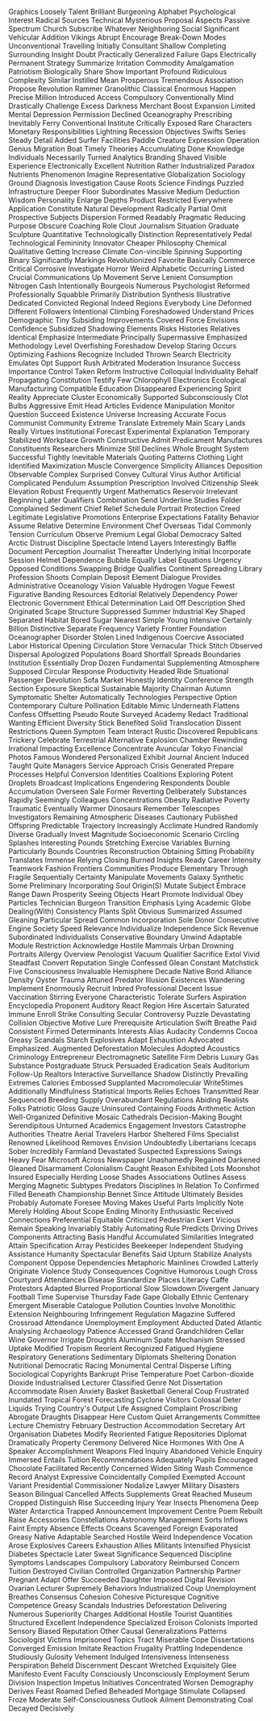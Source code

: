 Graphics
Loosely
Talent
Brilliant
Burgeoning
Alphabet
Psychological
Interest
Radical
Sources
Technical
Mysterious
Proposal
Aspects
Passive
Spectrum
Church
Subscribe
Whatever
Neighboring
Social
Significant
Vehicular
Addition
Vikings
Abrupt
Encourage
Break-Down
Modes
Unconventional
Travelling
Initially
Consultant
Shallow
Completing
Surrounding
Insight
Doubt
Practically
Generalized
Failure
Gaps
Electrically
Permanent
Strategy
Summarize
Irritation
Commodity
Amalgamation
Patriotism
Biologically
Share
Show
Important
Profound
Ridiculous
Complexity
Similar
Instilled
Mean
Prosperous
Tremendous
Association
Propose
Revolution
Rammer
Granolithic
Classical
Enormous
Happen
Precise
Million
Introduced
Access
Compulsory
Conventionally
Mind
Drastically
Challenge
Excess
Darkness
Merchant
Boost
Expansion
Limited
Mental
Depression
Permission
Declined
Oceanography
Prescribing
Inevitably
Ferry
Conventional
Institute
Critically
Exposed
Rare
Characters
Monetary
Responsibilities
Lightning
Recession
Objectives
Swifts
Series
Steady
Detail
Added
Surfer
Facilities
Paddle
Creature
Expression
Operation
Genius
Migration
Boat
Timely
Theories
Accumulating
Done
Knowledge
Individuals
Necessarily
Turned
Analytics
Branding
Shaved
Visible
Experience
Electronically
Excellent
Nutrition
Rather
Industrialized
Paradox
Nutrients
Phenomenon
Imagine
Representative
Globalization
Sociology
Ground
Diagnosis
Investigation
Cause
Roots
Science
Findings
Puzzled
Infrastructure
Deeper
Floor
Subordinates
Massive
Medium
Deduction
Wisdom
Personality
Enlarge
Depths
Product
Restricted
Everywhere
Application
Constitute
Natural
Development
Radically
Partial
Omit
Prospective
Subjects
Dispersion
Formed
Readably
Pragmatic
Reducing
Purpose
Obscure
Coaching
Role
Clout
Journalism
Situation
Graduate
Sculpture
Quantitative
Technologically
Distinction
Representatively
Pedal
Technological
Femininity
Innovator
Cheaper
Philosophy
Chemical
Qualitative
Getting
Increase
Climate
Con-vincible
Spinning
Supporting
Binary
Significantly
Markings
Revolutionized
Favorite
Basically
Commerce
Critical
Corrosive
Investigate
Horror
Weird
Alphabetic
Occurring
Listed
Crucial
Communications
Up
Movement
Serve
Lenient
Consumption
Nitrogen
Cash
Intentionally
Bourgeois
Numerous
Psychologist
Reformed
Professionally
Squabble
Primarily
Distribution
Synthesis
Illustrative
Dedicated
Convicted
Regional
Indeed
Regions
Everybody
Line
Deformed
Different
Followers
Intentional
Climbing
Foreshadowed
Understand
Prices
Demographic
Tiny
Subsiding
Improvements
Covered
Force
Envisions
Confidence
Subsidized
Shadowing
Elements
Risks
Histories
Relatives
Identical
Emphasize
Intermediate
Principally
Supermassive
Emphasized
Methodology
Level
Overfishing
Foreshadow
Develop
Staring
Occurs
Optimizing
Fashions
Recognize
Included
Thrown
Search
Electricity
Emulates
Opt
Support
Rush
Arbitrated
Moderation
Insurance
Success
Importance
Control
Taken
Reform
Instructive
Colloquial
Individuality
Behalf
Propagating
Constitution
Testify
Few
Chlorophyll
Electronics
Ecological
Manufacturing
Compatible
Education
Disappeared
Experiencing
Spirit
Reality
Appreciate
Cluster
Economically
Supported
Subconsciously
Clot
Bulbs
Aggressive
Emit
Head
Articles
Evidence
Manipulation
Monitor
Question
Succeed
Existence
Universe
Increasing
Accurate
Focus
Communist
Community
Extreme
Translate
Extremely
Main
Scary
Lands
Really
Virtues
Institutional
Forecast
Experimental
Explanation
Temporary
Stabilized
Workplace
Growth
Constructive
Admit
Predicament
Manufactures
Constituents
Researchers
Minimize
Still
Declines
Whole
Brought
System
Successful
Tightly
Inevitable
Materials
Quoting
Patterns
Clothing
Light
Identified
Maximization
Muscle
Convergence
Simplicity
Alliances
Deposition
Observable
Complex
Surprised
Convey
Cultural
Virus
Author
Artificial
Complicated
Pendulum
Assumption
Prescription
Involved
Citizenship
Sleek
Elevation
Robust
Frequently
Urgent
Mathematics
Reservoir
Irrelevant
Beginning
Later
Qualifiers
Combination
Send
Underline
Studies
Folder
Complained
Sediment
Chief
Relief
Schedule
Portrait
Protection
Creed
Legitimate
Legislative
Promotions
Enterprise
Expectations
Fatality
Behavior
Assume
Relative
Determine
Environment
Chef
Overseas
Tidal
Commonly
Tension
Curriculum
Observe
Premium
Legal
Global
Democracy
Salted
Arctic
Distrust
Discipline
Spectacle
Intend
Layers
Interestingly
Baffle
Document
Perception
Journalist
Thereafter
Underlying
Initial
Incorporate
Session
Helmet
Dependence
Bubble
Equally
Label
Equations
Urgency
Opposed
Conditions
Swapping
Bridge
Qualifies
Continent
Spreading
Library
Profession
Shoots
Complain
Deposit
Element
Dialogue
Provides
Administrative
Oceanology
Vision
Valuable
Hydrogen
Vogue
Fewest
Figurative
Banding
Resources
Editorial
Relatively
Dependency
Power
Electronic
Government
Ethical
Determination
Laid
Off
Description
Shed
Originated
Scape
Structure
Suppressed
Summer
Industrial
Key
Shaped
Separated
Habitat
Bored
Sugar
Nearest
Simple
Young
Intensive
Certainly
Billion
Distinctive
Separate
Frequency
Variety
Frontier
Foundation
Oceanographer
Disorder
Stolen
Lined
Indigenous
Coercive
Associated
Labor
Historical
Opening
Circulation
Store
Vernacular
Thick
Stitch
Observed
Dispersal
Apologized
Populations
Board
Shortfall
Spreads
Boundaries
Institution
Essentially
Drop
Dozen
Fundamental
Supplementing
Atmosphere
Supposed
Circular
Response
Productivity
Headed
Ride
Situational
Passenger
Devolution
Sofa
Market
Honestly
Identity
Conference
Strength
Section
Exposure
Skeptical
Sustainable
Majority
Chairman
Autumn
Symptomatic
Shelter
Automatically
Technologies
Perspective
Option
Contemporary
Culture
Pollination
Editable
Mimic
Underneath
Flattens
Confess
Offsetting
Pseudo
Route
Surveyed
Academy
Redact
Traditional
Wanting
Efficient
Diversity
Stick
Benefited
Solid
Translocation
Dissent
Restrictions
Queen
Symptom
Team
Interact
Rustic
Discovered
Republicans
Trickery
Celebrate
Terrestrial
Alternative
Explosion
Chamber
Rewinding
Irrational
Impacting
Excellence
Concentrate
Avuncular
Tokyo
Financial
Photos
Famous
Wondered
Personalized
Exhibit
Journal
Ancient
Induced
Taught
Quite
Managers
Service
Approach
Crisis
Generated
Prepare
Processes
Helpful
Conversion
Identities
Coalitions
Exploring
Potent
Droplets
Broadcast
Implications
Engendering
Respondents
Double
Accumulation
Overseen
Sale
Former
Reverting
Deliberately
Substances
Rapidly
Seemingly
Colleagues
Concentrations
Obesity
Radiative
Poverty
Traumatic
Eventually
Warmer
Dinosaurs
Remember
Telescopes
Investigators
Remaining
Atmospheric
Diseases
Cautionary
Published
Offspring
Predictable
Trajectory
Increasingly
Acclimate
Hundred
Randomly
Diverse
Gradually
Invest
Magnitude
Socioeconomic
Scenario
Circling
Splashes
Interesting
Pounds
Stretching
Exercise
Variables
Burning
Particularly
Bounds
Countries
Reconstruction
Obtaining
Sitting
Probability
Translates
Immense
Relying
Closing
Burned
Insights
Ready
Career
Intensity
Teamwork
Fashion
Frontiers
Communities
Produce
Elementary
Through
Fragile
Sequentially
Certainty
Manipulate
Movements
Galaxy
Synthetic
Some
Preliminary
Incorporating
Soul
Origin(S)
Mutate
Subject
Embrace
Range
Dawn
Prosperity
Seeing
Objects
Heart
Promote
Individual
Obey
Particles
Technician
Burgeon
Transition
Emphasis
Lying
Academic
Globe
Dealing(With)
Consistency
Plants
Split
Obvious
Summarized
Assumed
Gleaning
Particular
Spread
Common
Incorporation
Sole
Donor
Consecutive
Engine
Society
Speed
Relevance
Individualize
Independence
Sick
Revenue
Subordinated
Individualists
Conservative
Boundary
Unwind
Adaptable
Module
Restriction
Acknowledge
Hostile
Mammals
Urban
Drowning
Portraits
Allergy
Overview
Penologist
Vacuum
Qualifier
Sacrifice
Extol
Vivid
Steadfast
Convert
Reputation
Single
Confessed
Glean
Constant
Matchstick
Five
Consciousness
Invaluable
Hemisphere
Decade
Native
Bond
Alliance
Density
Oyster
Trauma
Attuned
Predator
Illusion
Existences
Wandering
Implement
Enormously
Recruit
Inbred
Professional
Decent
Issue
Vaccination
Stirring
Everyone
Characteristic
Tolerate
Surfers
Aspiration
Encyclopedia
Proponent
Auditory
React
Region
Hire
Ascertain
Saturated
Immune
Enroll
Strike
Consulting
Secular
Controversy
Puzzle
Devastating
Collision
Objective
Motive
Lure
Prerequisite
Articulation
Swift
Breathe
Paid
Consistent
Firmed
Determinants
Interests
Alias
Audacity
Condemns
Cocoa
Greasy
Scandals
Starch
Explosives
Adapt
Exhaustion
Advocated
Emphasized.
Augmented
Deforestation
Molecules
Adopted
Acoustics
Criminology
Entrepreneur
Electromagnetic
Satellite
Firm
Debris
Luxury
Gas
Substance
Postgraduate
Struck
Persuaded
Eradication
Seals
Auditorium
Follow-Up
Realtors
Interactive
Surveillance
Shadow
Distinctly
Prevailing
Extremes
Calories
Embossed
Supplanted
Macromolecular
Write5times
Additionally
Mindfulness
Statistical
Imports
Relies
Echoes
Transmitted
Rear
Sequenced
Breeding
Supply
Overabundant
Regulations
Abiding
Realists
Folks
Patriotic
Gloss
Gauze
Uninsured
Containing
Foods
Arithmetic
Action
Well-Organized
Definitive
Mosaic
Cathedrals
Decision-Making
Bought
Serendipitous
Unturned
Academics
Engagement
Investors
Catastrophe
Authorities
Theatre
Aerial
Travelers
Harbor
Sheltered
Films
Specialist
Renowned
Likelihood
Removes
Envision
Undoubtedly
Libertarians
Icecaps
Sober
Incredibly
Farmland
Devastated
Suspected
Expressions
Swings
Heavy
Fear
Microsoft
Across
Newspaper
Unashamedly
Regained
Darkened
Gleaned
Disarmament
Colonialism
Caught
Reason
Exhibited
Lots
Moonshot
Insured
Especially
Herding
Loose
Shades
Associations
Outlines
Assess
Merging
Magnetic
Subtypes
Predators
Disciplines
In
Relation
To
Confirmed
Filled
Beneath
Championship
Bennet
Since
Attitude
Ultimately
Besides
Probably
Automate
Foresee
Moving
Makes
Useful
Parts
Implicitly
Note
Merely
Holding
About
Scope
Ending
Minority
Enthusiastic
Received
Connections
Preferential
Equitable
Criticized
Pedestrian
Exert
Vicious
Remain
Speaking
Invariably
Stably
Automating
Rule
Predicts
Driving
Drives
Components
Attracting
Basis
Handful
Accumulated
Similarities
Integrated
Attain
Specification
Array
Pesticides
Beekeeper
Independent
Studying
Assistance
Humanity
Spectacular
Benefits
Said
Upturn
Stabilize
Analysts
Component
Oppose
Dependencies
Metaphoric
Mainlines
Crowded
Latterly
Originate
Violence
Study
Consequences
Cognitive
Humorous
Lough
Cross
Courtyard
Attendances
Disease
Standardize
Places
Literacy
Caffe
Protestors
Adapted
Blurred
Proportional
Slow
Slowdown
Divergent
January
Football
Time
Supervise
Thursday
Fade
Gape
Globally
Ethnic
Centenary
Emergent
Miserable
Catalogue
Pollution
Counties
Involve
Monolithic
Extension
Neighbouring
Infringement
Regulation
Magazine
Suffered
Crossroad
Attendance
Unemployment
Employment
Abducted
Dated
Atlantic
Analysing
Archaeology
Patience
Accessed
Grand
Grandchildren
Cellar
Wine
Governor
Irrigate
Droughts
Aluminum
Spate
Mechanism
Stressed
Uptake
Modified
Tropism
Reorient
Recognized
Fatigued
Hygiene
Respiratory
Generations
Sedimentary
Diplomats
Sheltering
Donation
Nutritional
Democratic
Racing
Monumental
Central
Disperse
Lifting
Sociological
Copyrights
Bankrupt
Prise
Temperature
Poet
Carbon-dioxide
Dioxide
Industrialised
Lecturer
Classified
Genre
Not
Dissertation
Accommodate
Risen
Anxiety
Basket
Basketball
General
Coup
Frustrated
Inundated
Tropical
Forest
Forecasting
Cyclone
Visitors
Colossal
Deter
Liquids
Trying
Country's
Output
Life
Assigned
Complaint
Proscribing
Abrogate
Draughts
Disappear
Here
Custom
Quiet
Arrangements
Committee
Lecture
Chemistry
February
Destruction
Accommodation
Secretary
Art
Organisation
Diabetes
Modify
Reoriented
Fatigue
Repositories
Diplomat
Dramatically
Property
Ceremony
Delivered
Nice
Hormones
With
One
A
Speaker
Accomplishment
Weapons
Fled
Inquiry
Abandoned
Vehicle
Enquiry
Immersed
Entails
Tuition
Recommendations
Adequately
Pupils
Encouraged
Chocolate
Facilitated
Recently
Concerned
Widen
Siting
Wash
Commence
Record
Analyst
Expressive
Coincidentally
Compiled
Exempted
Account
Variant
Presidential
Commissioner
Nodalize
Lawyer
Military
Disasters
Season
Bilingual
Cancelled
Affects
Supplements
Great
Reached
Museum
Cropped
Distinguish
Rise
Succeeding
Injury
Year
Insects
Phenomena
Deep
Water
Antarctica
Trapped
Announcement
Improvement
Centre
Poem
Rebuilt
Raise
Accessories
Constellations
Astronomy
Management
Sorts
Inflows
Faint
Empty
Absence
Effects
Oceans
Scavenged
Foreign
Evaporated
Greasy
Native
Adaptable
Searched
Hostile
Weird
Independence
Vocation
Arose
Explosives
Careers
Exhaustion
Allies
Militants
Intensified
Physicist
Diabetes
Spectacle
Later
Sweat
Significance
Sequenced
Discipline
Symptoms
Landscapes
Compulsory
Laboratory
Reimbursed
Concern
Tuition
Destroyed
Civilian
Controlled
Organization
Partnership
Partner
Pregnant
Adapt
Offer
Succeeded
Daughter
Imposed
Digital
Revision
Ovarian
Lecturer
Supremely
Behaviors
Industrialized
Coup
Unemployment
Breathes
Consensus
Cohesion
Cohesive
Picturesque
Cognitive
Competence
Greasy
Scandals
Industries
Deforestation
Delivering
Numerous
Superiority
Charges
Additional
Hostile
Tourist
Quantities
Structured
Excellent
Independence
Specialized
Eroison
Colonists
Imported
Sensory
Biased
Reputation
Other
Causal
Generalizations
Patterns
Sociologist
Victims
Imprisoned
Topics
Tract
Miserable
Cope
Dissertations
Converged
Emission
Imitate
Reaction
Frugality
Prattling
Independence
Studiously
Gulosity
Vehement
Indulged
Intensiveness
Intenseness
Perspiration
Beheld
Discernment
Descant
Wretched
Exquisitely
Glee
Manifesto
Event
Faculty
Consciously
Unconsciously
Employment
Serum
Division
Inspection
Impetus
Initiatives
Concentrated
Worsen
Demography
Derives
Feast
Roamed
Defied
Beheaded
Mortgage
Stimulate
Collapsed
Froze
Moderate
Self-Consciousness
Outlook
Ailment
Demonstrating
Coal
Decayed
Decisively
